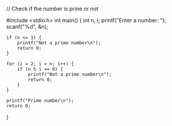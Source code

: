 // Check if the number is prine or not 

#include <stdio.h>
int main() {
    int n, i;
    printf("Enter a number: ");
    scanf("%d", &n);

    if (n <= 1) {
        printf("Not a prime number\n");
        return 0;
    }

    for (i = 2; i < n; i++) {
        if (n % i == 0) {
            printf("Not a prime number\n");
            return 0;
        }
    }

    printf("Prime number\n");
    return 0;
}
